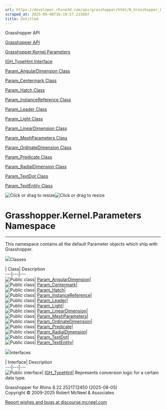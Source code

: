 ```yaml
---
url: https://developer.rhino3d.com/api/grasshopper/html/N_Grasshopper_Kernel_Parameters.htm#!
scraped_at: 2025-09-08T16:19:57.215887
title: Untitled
---
```


Grasshopper API

[Grasshopper API](../html/723c01da-9986-4db2-8f53-6f3a7494df75.htm
"Grasshopper API")

[Grasshopper.Kernel.Parameters](../html/N_Grasshopper_Kernel_Parameters.htm
"Grasshopper.Kernel.Parameters")

[IGH_TypeHint
Interface](../html/T_Grasshopper_Kernel_Parameters_IGH_TypeHint.htm
"IGH_TypeHint Interface")

[Param_AngularDimension
Class](../html/T_Grasshopper_Kernel_Parameters_Param_AngularDimension.htm
"Param_AngularDimension Class")

[Param_Centermark
Class](../html/T_Grasshopper_Kernel_Parameters_Param_Centermark.htm
"Param_Centermark Class")

[Param_Hatch Class](../html/T_Grasshopper_Kernel_Parameters_Param_Hatch.htm
"Param_Hatch Class")

[Param_InstanceReference
Class](../html/T_Grasshopper_Kernel_Parameters_Param_InstanceReference.htm
"Param_InstanceReference Class")

[Param_Leader Class](../html/T_Grasshopper_Kernel_Parameters_Param_Leader.htm
"Param_Leader Class")

[Param_Light Class](../html/T_Grasshopper_Kernel_Parameters_Param_Light.htm
"Param_Light Class")

[Param_LinearDimension
Class](../html/T_Grasshopper_Kernel_Parameters_Param_LinearDimension.htm
"Param_LinearDimension Class")

[Param_MeshParameters
Class](../html/T_Grasshopper_Kernel_Parameters_Param_MeshParameters.htm
"Param_MeshParameters Class")

[Param_OrdinateDimension
Class](../html/T_Grasshopper_Kernel_Parameters_Param_OrdinateDimension.htm
"Param_OrdinateDimension Class")

[Param_Predicate
Class](../html/T_Grasshopper_Kernel_Parameters_Param_Predicate.htm
"Param_Predicate Class")

[Param_RadialDimension
Class](../html/T_Grasshopper_Kernel_Parameters_Param_RadialDimension.htm
"Param_RadialDimension Class")

[Param_TextDot
Class](../html/T_Grasshopper_Kernel_Parameters_Param_TextDot.htm
"Param_TextDot Class")

[Param_TextEntity
Class](../html/T_Grasshopper_Kernel_Parameters_Param_TextEntity.htm
"Param_TextEntity Class")

![Click or drag to resize](../icons/TocOpen.gif)![Click or drag to
resize](../icons/TocClose.gif)

# Grasshopper.Kernel.Parameters Namespace  
  
---  
  
This namespace contains all the default Parameter objects which ship with
Grasshopper.

![](../icons/SectionExpanded.png)Classes

| Class| Description  
---|---|---  
![Public class](../icons/pubclass.gif)|
[Param_AngularDimension](T_Grasshopper_Kernel_Parameters_Param_AngularDimension.htm)|  
![Public class](../icons/pubclass.gif)|
[Param_Centermark](T_Grasshopper_Kernel_Parameters_Param_Centermark.htm)|  
![Public class](../icons/pubclass.gif)|
[Param_Hatch](T_Grasshopper_Kernel_Parameters_Param_Hatch.htm)|  
![Public class](../icons/pubclass.gif)|
[Param_InstanceReference](T_Grasshopper_Kernel_Parameters_Param_InstanceReference.htm)|  
![Public class](../icons/pubclass.gif)|
[Param_Leader](T_Grasshopper_Kernel_Parameters_Param_Leader.htm)|  
![Public class](../icons/pubclass.gif)|
[Param_Light](T_Grasshopper_Kernel_Parameters_Param_Light.htm)|  
![Public class](../icons/pubclass.gif)|
[Param_LinearDimension](T_Grasshopper_Kernel_Parameters_Param_LinearDimension.htm)|  
![Public class](../icons/pubclass.gif)|
[Param_MeshParameters](T_Grasshopper_Kernel_Parameters_Param_MeshParameters.htm)|  
![Public class](../icons/pubclass.gif)|
[Param_OrdinateDimension](T_Grasshopper_Kernel_Parameters_Param_OrdinateDimension.htm)|  
![Public class](../icons/pubclass.gif)|
[Param_Predicate](T_Grasshopper_Kernel_Parameters_Param_Predicate.htm)|  
![Public class](../icons/pubclass.gif)|
[Param_RadialDimension](T_Grasshopper_Kernel_Parameters_Param_RadialDimension.htm)|  
![Public class](../icons/pubclass.gif)|
[Param_TextDot](T_Grasshopper_Kernel_Parameters_Param_TextDot.htm)|  
![Public class](../icons/pubclass.gif)|
[Param_TextEntity](T_Grasshopper_Kernel_Parameters_Param_TextEntity.htm)|  
  
![](../icons/SectionExpanded.png)Interfaces

| Interface| Description  
---|---|---  
![Public interface](../icons/pubinterface.gif)|
[IGH_TypeHint](T_Grasshopper_Kernel_Parameters_IGH_TypeHint.htm)|  Represents
conversion logic for a certain data type.  
  
Grasshopper for Rhino 8.22.25217.12450 (2025-08-05)  
Copyright © 2009-2025 Robert McNeel & Associates

[Report wishes and bugs at
discourse.mcneel.com](https://discourse.mcneel.com/c/grasshopper)

